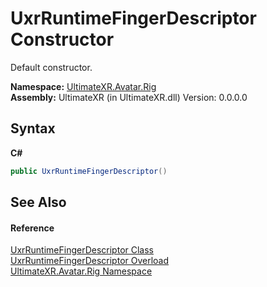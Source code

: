 # UxrRuntimeFingerDescriptor Constructor 
 

Default constructor.

**Namespace:**&nbsp;<a href="N_UltimateXR_Avatar_Rig">UltimateXR.Avatar.Rig</a><br />**Assembly:**&nbsp;UltimateXR (in UltimateXR.dll) Version: 0.0.0.0

## Syntax

**C#**<br />
``` C#
public UxrRuntimeFingerDescriptor()
```


## See Also


#### Reference
<a href="T_UltimateXR_Avatar_Rig_UxrRuntimeFingerDescriptor">UxrRuntimeFingerDescriptor Class</a><br /><a href="Overload_UltimateXR_Avatar_Rig_UxrRuntimeFingerDescriptor__ctor">UxrRuntimeFingerDescriptor Overload</a><br /><a href="N_UltimateXR_Avatar_Rig">UltimateXR.Avatar.Rig Namespace</a><br />